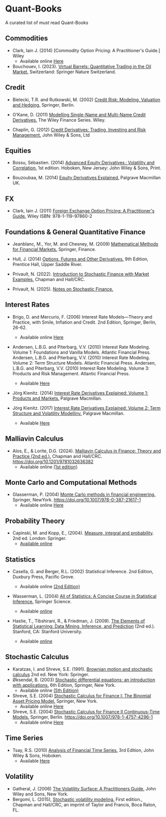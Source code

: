 # Quant-Books
A curated list of must read Quant-Books


## Commodities 

- Clark, Iain J. (2014) [Commodity Option Pricing: A Practitioner's Guide.] Wiley
  - Available online [Here](https://library.wbi.ac.id/repository/55.pdf) 
- Bouchouev, I. (2023). [Virtual Barrels: Quantitative Trading in the Oil Market.](https://link.springer.com/book/10.1007/978-3-031-36151-7) Switzerland: Springer Nature Switzerland.


## Credit

- Bielecki, T.R. and Rutkowski, M. (2002) [Credit Risk: Modeling, Valuation and Hedging.](https://link.springer.com/book/10.1007/978-3-662-04821-4) Springer, Berlin.

- O’Kane, D. (2011) [Modelling Single-Name and Multi-Name Credit Derivatives.](https://onlinelibrary.wiley.com/doi/book/10.1002/9781119201960) The Wiley Finance Series. Wiley.

- Chaplin, G. (2012) [Credit Derivatives: Trading, Investing and Risk Management.](https://onlinelibrary.wiley.com/doi/book/10.1002/9781119208631) John Wiley & Sons, Ltd

## Equities

- Bossu, Sébastien. (2014) [Advanced Equity Derivatives : Volatility and Correlation.](https://onlinelibrary.wiley.com/doi/book/10.1002/9781118835364) 1st edition. Hoboken, New Jersey: John Wiley & Sons, Print.

- Bouzoubaa, M. (2014) [Equity Derivatives Explained.](https://link.springer.com/book/10.1057/9781137335548#accessibility-information) Palgrave Macmillan UK.

## FX
- Clark, Iain J. (2011) [Foreign Exchange Option Pricing: A Practitioner's Guide.](https://onlinelibrary.wiley.com/doi/book/10.1002/9781119208679) Wiley ISBN: 978-1-119-97860-2


## Foundations & General Quantitative Finance

- Jeanblanc, M., Yor, M. and Chesney, M. (2009) [Mathematical Methods for Financial Markets.](https://doi.org/10.1007/978-1-84628-737-4) Springer, Finance.
  
- Hull, J. (2014) [Options, Futures and Other Derivatives.](https://www.pearson.com/nl/en_NL/higher-education/subject-catalogue/finance/Options-Futures-and-Other-Derivatives-Hull.html) 9th Edition, Prentice Hall, Upper Saddle River.
  
- Privault, N. (2022). [Introduction to Stochastic Finance with Market Examples.](https://www.taylorfrancis.com/books/mono/10.1201/9781003298670/introduction-stochastic-finance-market-examples-nicolas-privault) Chapman and Hall/CRC.
- Privault, N. (2025). [Notes on Stochastic Finance.](https://personal.ntu.edu.sg/nprivault/MA5182/introduction2.pdf)


## Interest Rates

- Brigo, D. and Mercurio, F. (2006) Interest Rate Models—Theory and Practice, with Smile, Inflation and Credit. 2nd Edition, Springer, Berlin, 26-62.
  - Available online [Here](https://nzdr.ru/data/media/biblio/kolxoz/F/FB/Brigo%20D.,%20Mercurio%20F.%20Interest%20Rate%20Models%20-%20Theory%20and%20Practice%20(Springer,%202006)(ISBN%203540221492)(1014s)_FB_.pdf)

- Andersen, L.B.G. and Piterbarg, V.V. (2010) Interest Rate Modeling. Volume 1: Foundations and Vanilla Models. Atlantic Financial Press.
  Andersen, L.B.G. and Piterbarg, V.V. (2010) Interest Rate Modeling. Volume 2: Term Structure Models. Atlantic Financial Press.
  Andersen, L.B.G. and Piterbarg, V.V. (2010) Interest Rate Modeling. Volume 3: Products and Risk Management. Atlantic Financial Press.
  - Available [Here](https://archive.org/details/interest-rate-modeling-volumes-1-2-3-andersen-l.-b.-g.-piterbarg-v.-v.-z-library/page/XIII/mode/2up)
 
- Jörg Kienitz. (2014) [Interest Rate Derivatives Explained: Volume 1: Products and Markets.](https://link.springer.com/book/10.1057/9781137360076) Palgrave Macmillan.
- Jörg Kienitz. (2017) [Interest Rate Derivatives Explained: Volume 2: Term Structure and Volatility Modellinv.](https://link.springer.com/book/10.1057/978-1-137-36019-9) Palgrave Macmillan.
  - Available [Here](https://content.e-bookshelf.de/media/reading/L-10464803-8dfa9da295.pdf) 


## Malliavin Calculus

- Alos, E., & Lorite, D.G. (2024). [Malliavin Calculus in Finance: Theory and Practice (2nd ed.).](https://www.taylorfrancis.com/books/mono/10.1201/9781032636382/malliavin-calculus-finance-elisa-alos-david-garcia-lorite) Chapman and Hall/CRC. https://doi.org/10.1201/9781032636382
  - Available online [(1st edition)](https://probability.knu.ua/userfiles/myus/Alos,%20David%20Garcia%20Lorite%20-%20Malliavin%20Calculus%20in%20Finance_%20Theory%20and%20Practice-Chapman%20and%20Hall_CRC%20(2021)%20(1).pdf)


    
## Monte Carlo and Computational Methods

- Glasserman, P. (2004) [Monte Carlo methods in financial engineering.](https://link.springer.com/book/10.1007/978-0-387-21617-1) Springer, NewYork. https://doi.org/10.1007/978-0-387-21617-1
  - Available online [Here](https://www.bauer.uh.edu/spirrong/Monte_Carlo_Methods_In_Financial_Enginee.pdf)

## Probability Theory
- Capinski, M. and Kopp, E., (2004). [Measure, integral and probability](https://link.springer.com/book/10.1007/978-1-4471-0645-6). 2nd ed. London: Springer.
  - [Available online](https://s2pnd-matematika.fkip.unpatti.ac.id/wp-content/uploads/2019/03/Marek-Capinski-Peter-E.-Kopp-Measure-integral-and-probability-Springer-2004.pdf)

## Statistics

- Casella, G. and Berger, R.L. (2002) Statistical Inference. 2nd Edition, Duxbury Press, Pacific Grove.
  - Available online [(2nd Edition)](https://pages.stat.wisc.edu/~shao/stat610/Casella_Berger_Statistical_Inference.pdf)
- Wasserman, L. (2004) [All of Statistics: A Concise Course in Statistical Inference.](https://doi.org/10.1007/978-0-387-21736-9) Springer Science.
  - Available [online](https://egrcc.github.io/docs/math/all-of-statistics.pdf) 

- Hastie, T., Tibshirani, R., & Friedman, J. (2009). [The Elements of Statistical Learning: Data Mining, Inference, and Prediction](https://doi.org/10.1007/978-0-387-84858-7) (2nd ed.). Stanford, CA: Stanford University.
  - Available [online](https://www.google.com/search?client=safari&rls=en&q=The+Elements+of+Statistical+Learning&ie=UTF-8&oe=UTF-8) 

## Stochastic Calculus
- Karatzas, I. and Shreve, S.E. (1991). [Brownian motion and stochastic calculus](https://link.springer.com/book/10.1007/978-1-4612-0949-2) 2nd ed. New York: Springer.
- Øksendal, B. (2003) [Stochastic differential equations: an introduction with applications.](https://doi.org/10.1007/978-3-642-14394-6) 6th Edition, Springer, New York.
  - Available online [(5th Edition)](https://www.math.ucdavis.edu/~babson/280-F22/references/Stoch.pdf)
- Shreve, S.E. (2004) [Stochastic Calculus for Finance I: The Binomial Asset Pricing Model.](https://link.springer.com/book/10.1007/978-0-387-22527-2) Springer, New York.
  - Available online [Here](https://cms.dm.uba.ar/academico/materias/2docuat2016/analisis_cuantitativo_en_finanzas/Steve_Shreve_Stochastic_Calculus_for_Finance_I.pdf)
- Shreve, S.E. (2004) [Stochastic Calculus for Finance II Continuous-Time Models.](https://link.springer.com/book/9780387401010) Springer, Berlin.
https://doi.org/10.1007/978-1-4757-4296-1
  - Available online [Here](https://www.scirp.org/reference/referencespapers?referenceid=2535881)


## Time Series

- Tsay, R.S. (2010) [Analysis of Financial Time Series.](https://doi.org/10.1002/9780470644560) 3rd Edition, John Wiley & Sons, Hoboken.
  - Available [Here](https://agorism.dev/book/finance/time-series/Ruey%20S.%20Tsay%20-%20Analysis%20of%20Financial%20Time%20Series%2C%20Third%20Edition%20%28Wiley%20Series%20in%20Probability%20and%20Statistics%29-John%20Wiley%20%26%20Sons%20%282010%29.pdf)
 
## Volatility 

- Gatheral, J. (2006) [The Volatility Surface: A Practitioners Guide.](https://onlinelibrary.wiley.com/doi/book/10.1002/9781119202073) John Wiley and Sons, New York.
- Bergomi, L. (2015), [Stochastic volatility modeling.](https://www.routledge.com/Stochastic-Volatility-Modeling/Bergomi/p/book/9781482244069?utm_source=author&utm_medium=shared_link&utm_campaign=B043137_jm1_5ll_6rm_t081_1al_stochasticvolatilitymodelingauthorshare) First edition., Chapman and Hall/CRC, an imprint of Taylor and Francis, Boca Raton, FL.


